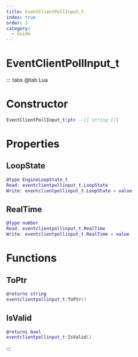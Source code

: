 ```yaml
---
title: EventClientPollInput_t
index: true
order: 2
category:
  - Guide
---
```


# EventClientPollInput_t

::: tabs
@tab Lua
# Constructor
```lua
EventClientPollInput_t(ptr --[[ string ]])
```
# Properties
## LoopState 
```lua
@type EngineLoopState_t
Read: eventclientpollinput_t.LoopState
Write: eventclientpollinput_t.LoopState = value
```
## RealTime 
```lua
@type number
Read: eventclientpollinput_t.RealTime
Write: eventclientpollinput_t.RealTime = value
```
# Functions
## ToPtr
```lua
@returns string
eventclientpollinput_t:ToPtr()
```
## IsValid
```lua
@returns bool
eventclientpollinput_t:IsValid()
```

:::
